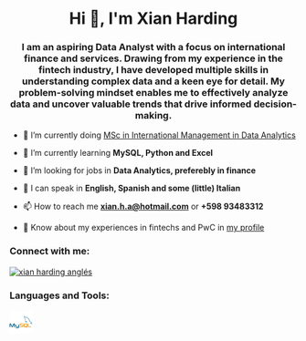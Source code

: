 <h1 align="center">Hi 👋, I'm Xian Harding</h1>
<h3 align="center">I am an aspiring Data Analyst with a focus on international finance and services. Drawing from my experience in the fintech industry, I have developed multiple skills in understanding complex data and a keen eye for detail. My problem-solving mindset enables me to effectively analyze data and uncover valuable trends that drive informed decision-making.</h3>

- 🔭 I’m currently doing [MSc in International Management in Data Analytics](https://www.rennes-sb.com/programmes/postgraduate/discover-masters/master-of-science-in-international-management/)

- 🌱 I’m currently learning **MySQL, Python and Excel**

- 🤝 I’m looking for jobs in **Data Analytics, preferebly in finance**

- 💬 I can speak in **English, Spanish and some (little) Italian**

- 📫 How to reach me **xian.h.a@hotmail.com** or **+598 93483312**

- 📄 Know about my experiences in fintechs and PwC in [my profile](https://www.linkedin.com/in/xianha/)

<h3 align="left">Connect with me:</h3>
<p align="left">
<a href="https://www.linkedin.com/in/xianha/" target="blank"><img align="center" src="https://raw.githubusercontent.com/rahuldkjain/github-profile-readme-generator/master/src/images/icons/Social/linked-in-alt.svg" alt="xian harding anglés" height="30" width="40" /></a>
</p>

<h3 align="left">Languages and Tools:</h3>
<p align="left"> <a href="https://www.mysql.com/" target="_blank" rel="noreferrer"> <img src="https://raw.githubusercontent.com/devicons/devicon/master/icons/mysql/mysql-original-wordmark.svg" alt="mysql" width="40" height="40"/> </a> </p>
